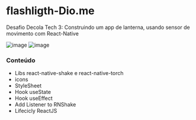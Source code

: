 # flashligth-Dio.me

Desafio Decola Tech 3: Construindo um app de lanterna, usando sensor de movimento com React-Native

![image](https://user-images.githubusercontent.com/90909646/175434708-9115307e-d485-44db-977c-565ebc64e195.png)
![image](https://user-images.githubusercontent.com/90909646/175434737-f2768e5e-6750-449c-b2a0-1b39a60ea0fb.png)

### Conteúdo
- Libs react-native-shake e react-native-torch
- icons
- StyleSheet
- Hook useState
- Hook useEffect
- Add Listener to RNShake
- Lifecicly ReactJS


